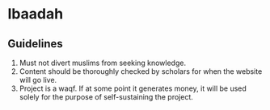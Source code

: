 # Ibaadah

## Guidelines
1. Must not divert muslims from seeking knowledge.
2. Content should be thoroughly checked by scholars for when the website will go live.
3. Project is a waqf. If at some point it generates money, it will be used solely for the purpose of self-sustaining the project.
